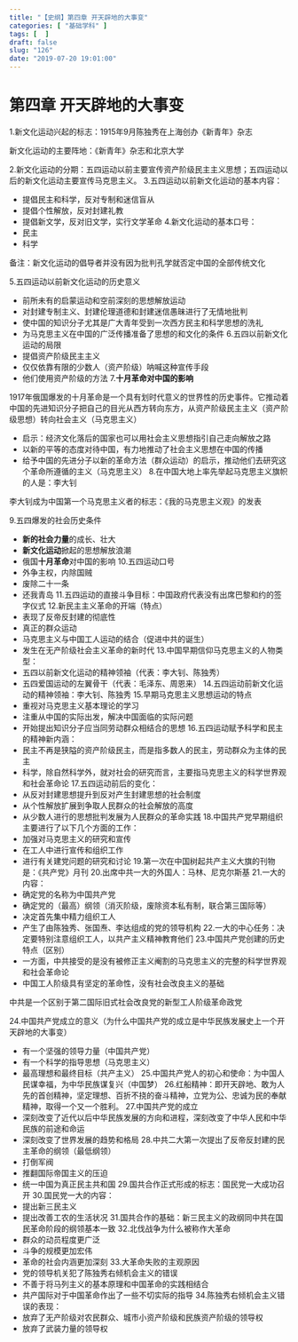 ```yaml
---
title: "【史纲】第四章 开天辟地的大事变"
categories: [ "基础学科" ]
tags: [  ]
draft: false
slug: "126"
date: "2019-07-20 19:01:00"
---
```


# 第四章    开天辟地的大事变

1.新文化运动兴起的标志：1915年9月陈独秀在上海创办《新青年》杂志

新文化运动的主要阵地：《新青年》杂志和北京大学

2.新文化运动的分期：五四运动以前主要宣传资产阶级民主主义思想；五四运动以后的新文化运动主要宣传马克思主义。
3.五四运动以前新文化运动的基本内容：
-  提倡民主和科学，反对专制和迷信盲从
- 提倡个性解放，反对封建礼教
- 提倡新文学，反对旧文学，实行文学革命
4.新文化运动的基本口号：
-  民主
- 科学

备注：新文化运动的倡导者并没有因为批判孔学就否定中国的全部传统文化

5.五四运动以前新文化运动的历史意义
-  前所未有的启蒙运动和空前深刻的思想解放运动
- 对封建专制主义、封建伦理道德和封建迷信愚昧进行了无情地批判
- 使中国的知识分子尤其是广大青年受到一次西方民主和科学思想的洗礼
- 为马克思主义在中国的广泛传播准备了思想的和文化的条件
6.五四以前新文化运动的局限
-  提倡资产阶级民主主义
- 仅仅依靠有限的少数人（资产阶级）呐喊这种宣传手段
- 他们使用资产阶级的方法
7.**十月革命对中国的影响**

1917年俄国爆发的十月革命是一个具有划时代意义的世界性的历史事件。它推动着中国的先进知识分子把自己的目光从西方转向东方，从资产阶级民主主义（资产阶级思想）转向社会主义（马克思主义）

-  启示：经济文化落后的国家也可以用社会主义思想指引自己走向解放之路
- 以新的平等的态度对待中国，有力地推动了社会主义思想在中国的传播
- 给予中国的先进分子以新的革命方法（群众运动）的启示，推动他们去研究这个革命所遵循的主义（马克思主义）
8.在中国大地上率先举起马克思主义旗帜的人是：李大钊

李大钊成为中国第一个马克思主义者的标志：《我的马克思主义观》的发表

9.五四爆发的社会历史条件
- **新的社会力量**的成长、壮大
- **新文化运动**掀起的思想解放浪潮
- 俄国**十月革命**对中国的影响
10.五四运动口号
-  外争主权，内除国贼
- 废除二十一条
- 还我青岛
11.五四运动的直接斗争目标：中国政府代表没有出席巴黎和约的签字仪式
12.新民主主义革命的开端（特点）
-  表现了反帝反封建的彻底性
- 真正的群众运动
- 马克思主义与中国工人运动的结合（促进中共的诞生）
- 发生在无产阶级社会主义革命的新时代
13.中国早期信仰马克思主义的人物类型：
-  五四以前新文化运动的精神领袖（代表：李大钊、陈独秀）
- 五四爱国运动的左翼骨干（代表：毛泽东、周恩来）
14.五四运动前新文化运动的精神领袖：李大钊、陈独秀
15.早期马克思主义思想运动的特点
-  重视对马克思主义基本理论的学习
- 注重从中国的实际出发，解决中国面临的实际问题
- 开始提出知识分子应当同劳动群众相结合的思想
16.五四运动赋予科学和民主的精神新内涵：
-  民主不再是狭隘的资产阶级民主，而是指多数人的民主，劳动群众为主体的民主
- 科学，除自然科学外，就对社会的研究而言，主要指马克思主义的科学世界观和社会革命论
17.五四运动前后的变化：
-  从反对封建思想提升到反对产生封建思想的社会制度
- 从个性解放扩展到争取人民群众的社会解放的高度
- 从少数人进行的思想批判发展为人民群众的革命实践
18.中国共产党早期组织主要进行了以下几个方面的工作：
-  加强对马克思主义的研究和宣传
- 在工人中进行宣传和组织工作
- 进行有关建党问题的研究和讨论
19.第一次在中国树起共产主义大旗的刊物是：《共产党》月刊
20.出席中共一大的外国人：马林、尼克尔斯基
21.一大的内容：
-  确定党的名称为中国共产党
- 确定党的（最高）纲领（消灭阶级，废除资本私有制，联合第三国际等）
- 决定首先集中精力组织工人
- 产生了由陈独秀、张国焘、李达组成的党的领导机构
22.一大的中心任务：决定要特别注意组织工人，以共产主义精神教育他们
23.中国共产党创建的历史特点（区别）
-  一方面，中共接受的是没有被修正主义阉割的马克思主义的完整的科学世界观和社会革命论
- 中国工人阶级具有坚定的革命性，没有社会改良主义的基础

中共是一个区别于第二国际旧式社会改良党的新型工人阶级革命政党

24.中国共产党成立的意义（为什么中国共产党的成立是中华民族发展史上一个开天辟地的大事变）
-  有一个坚强的领导力量（中国共产党）
- 有一个科学的指导思想（马克思主义）
- 最高理想和最终目标（共产主义）
25.中国共产党人的初心和使命：为中国人民谋幸福，为中华民族谋复兴（中国梦）
26.红船精神：即开天辟地、敢为人先的首创精神，坚定理想、百折不挠的奋斗精神，立党为公、忠诚为民的奉献精神，取得一个又一个胜利。
27.中国共产党的成立
-  深刻改变了近代以后中华民族发展的方向和进程，深刻改变了中华人民和中华民族的前途和命运
- 深刻改变了世界发展的趋势和格局
28.中共二大第一次提出了反帝反封建的民主革命的纲领（最低纲领）
-  打倒军阀
- 推翻国际帝国主义的压迫
- 统一中国为真正民主共和国
29.国共合作正式形成的标志：国民党一大成功召开
30.国民党一大的内容：
- 提出新三民主义
- 提出改善工农的生活状况
31.国共合作的基础：新三民主义的政纲同中共在国民革命阶段的纲领基本一致
32.北伐战争为什么被称作大革命
-  群众的动员程度更广泛
- 斗争的规模更加宏伟
- 革命的社会内涵更加深刻
33.大革命失败的主观原因
-  党的领导机关犯了陈独秀右倾机会主义的错误
- 不善于将马列主义的基本原理和中国革命的实践相结合
- 共产国际对于中国革命作出了一些不切实际的指导
34.陈独秀右倾机会主义错误的表现：
- 放弃了无产阶级对农民群众、城市小资产阶级和民族资产阶级的领导权
- 放弃了武装力量的领导权

